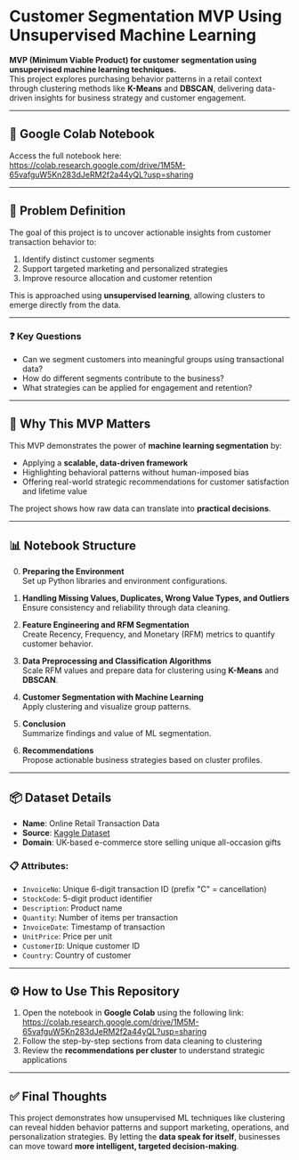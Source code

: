 # Customer Segmentation MVP Using Unsupervised Machine Learning  
**MVP (Minimum Viable Product) for customer segmentation using unsupervised machine learning techniques.**  
This project explores purchasing behavior patterns in a retail context through clustering methods like **K-Means** and **DBSCAN**, delivering data-driven insights for business strategy and customer engagement.

---

## 📘 Google Colab Notebook  
Access the full notebook here:  
https://colab.research.google.com/drive/1M5M-65vafguW5Kn283dJeRM2f2a44yQL?usp=sharing

---

## 🧠 Problem Definition  
The goal of this project is to uncover actionable insights from customer transaction behavior to:

1. Identify distinct customer segments  
2. Support targeted marketing and personalized strategies  
3. Improve resource allocation and customer retention

This is approached using **unsupervised learning**, allowing clusters to emerge directly from the data.

---

### ❓ Key Questions  
- Can we segment customers into meaningful groups using transactional data?  
- How do different segments contribute to the business?  
- What strategies can be applied for engagement and retention?

---

## 🚀 Why This MVP Matters  
This MVP demonstrates the power of **machine learning segmentation** by:

- Applying a **scalable, data-driven framework**  
- Highlighting behavioral patterns without human-imposed bias  
- Offering real-world strategic recommendations for customer satisfaction and lifetime value

The project shows how raw data can translate into **practical decisions**.

---

## 📊 Notebook Structure  

0. **Preparing the Environment**  
   Set up Python libraries and environment configurations.

1. **Handling Missing Values, Duplicates, Wrong Value Types, and Outliers**  
   Ensure consistency and reliability through data cleaning.

2. **Feature Engineering and RFM Segmentation**  
   Create Recency, Frequency, and Monetary (RFM) metrics to quantify customer behavior.

3. **Data Preprocessing and Classification Algorithms**  
   Scale RFM values and prepare data for clustering using **K-Means** and **DBSCAN**.

4. **Customer Segmentation with Machine Learning**  
   Apply clustering and visualize group patterns.

5. **Conclusion**  
   Summarize findings and value of ML segmentation.

6. **Recommendations**  
   Propose actionable business strategies based on cluster profiles.

---

## 📦 Dataset Details  

- **Name**: Online Retail Transaction Data  
- **Source**: [Kaggle Dataset](https://www.kaggle.com/datasets/thedevastator/online-retail-transaction-data/data)  
- **Domain**: UK-based e-commerce store selling unique all-occasion gifts  

### 📋 Attributes:
- `InvoiceNo`: Unique 6-digit transaction ID (prefix "C" = cancellation)  
- `StockCode`: 5-digit product identifier  
- `Description`: Product name  
- `Quantity`: Number of items per transaction  
- `InvoiceDate`: Timestamp of transaction  
- `UnitPrice`: Price per unit  
- `CustomerID`: Unique customer ID  
- `Country`: Country of customer

---

## ⚙️ How to Use This Repository  

1. Open the notebook in **Google Colab** using the following link: https://colab.research.google.com/drive/1M5M-65vafguW5Kn283dJeRM2f2a44yQL?usp=sharing
2. Follow the step-by-step sections from data cleaning to clustering  
3. Review the **recommendations per cluster** to understand strategic applications

---

## ✅ Final Thoughts  
This project demonstrates how unsupervised ML techniques like clustering can reveal hidden behavior patterns and support marketing, operations, and personalization strategies. By letting the **data speak for itself**, businesses can move toward **more intelligent, targeted decision-making**.
